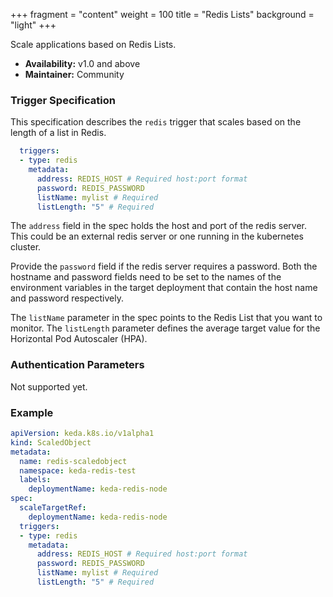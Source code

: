 +++
fragment = "content"
weight = 100
title = "Redis Lists"
background = "light"
+++

Scale applications based on Redis Lists.

* **Availability:** v1.0 and above
* **Maintainer:** Community

<!--more-->

### Trigger Specification

This specification describes the `redis` trigger that scales based on the length of a list in Redis.

```yaml
  triggers:
  - type: redis
    metadata:
      address: REDIS_HOST # Required host:port format
      password: REDIS_PASSWORD
      listName: mylist # Required
      listLength: "5" # Required
```

The `address` field in the spec holds the host and port of the redis server. This could be an external redis server or one running in the kubernetes cluster.

Provide the `password` field if the redis server requires a password. Both the hostname and password fields need to be set to the names of the environment variables in the target deployment that contain the host name and password respectively.

The `listName` parameter in the spec points to the Redis List that you want to monitor. The `listLength` parameter defines the average target value for the Horizontal Pod Autoscaler (HPA).

### Authentication Parameters

Not supported yet.

### Example

```yaml
apiVersion: keda.k8s.io/v1alpha1
kind: ScaledObject
metadata:
  name: redis-scaledobject
  namespace: keda-redis-test
  labels:
    deploymentName: keda-redis-node
spec:
  scaleTargetRef:
    deploymentName: keda-redis-node
  triggers:
  - type: redis
    metadata:
      address: REDIS_HOST # Required host:port format
      password: REDIS_PASSWORD
      listName: mylist # Required
      listLength: "5" # Required
```